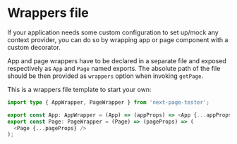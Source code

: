 # Wrappers file

If your application needs some custom configuration to set up/mock any context provider, you can do so by wrapping app or page component with a custom decorator.

App and page wrappers have to be declared in a separate file and exposed respectively as `App` and `Page` named exports. The absolute path of the file should be then provided as `wrappers` option when invoking `getPage`.

This is a wrappers file template to start your own:

```ts
import type { AppWrapper, PageWrapper } from 'next-page-tester';

export const App: AppWrapper = (App) => (appProps) => <App {...appProps} />;
export const Page: PageWrapper = (Page) => (pageProps) => (
  <Page {...pageProps} />
);
```
